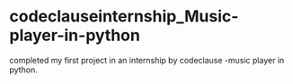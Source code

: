 # codeclauseinternship_Music-player-in-python
completed my first project in an internship by codeclause -music player in python.
